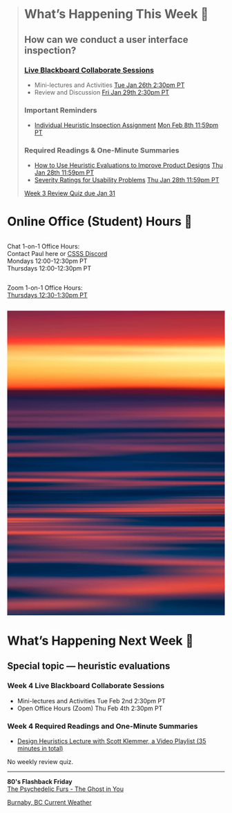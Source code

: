 > # What’s Happening This Week 💫
> ## How can we conduct a user interface inspection?
> ### [Live Blackboard Collaborate Sessions](https://canvas.sfu.ca/courses/61465/external_tools/3544)  
> *  Mini-lectures and Activities <span class='badge'> [Tue Jan 26th 2:30pm PT](https://www.timeanddate.com/worldclock/fixedtime.html?msg=CMPT-363+Mini-lectures+and+Activities&iso=20210126T1430&p1=256&ah=1&am=50) </span>
> *  Review and Discussion  <span class='badge'> [Fri Jan 29th 2:30pm PT](https://www.timeanddate.com/worldclock/fixedtime.html?msg=CMPT-363+Review+and+Discussion&iso=20210129T1430&p1=256&am=50)</span>
>
> ### Important Reminders
> *  [Individual Heuristic Inspection Assignment](https://canvas.sfu.ca/courses/61465/assignments/610787) <span class='badge'> [Mon Feb 8th 11:59pm PT](https://www.timeanddate.com/worldclock/fixedtime.html?msg=CMPT-363+Individual+Heuristic+Inspection+Assignment+Due+Date&iso=20210208T2359)</span>
>
> ### Required Readings & One-Minute Summaries
> *  [How to Use Heuristic Evaluations to Improve Product Designs](https://canvas.sfu.ca/courses/61465/assignments/610785) <span class='badge'> [Thu Jan 28th 11:59pm PT](https://www.timeanddate.com/worldclock/fixedtime.html?msg=Week+4+%28Jan+28+-+18%29+Weekly+Readings+One-Minute+Summaries+Due+Date&iso=20210128T2359&p1=256)</span>
> *  [Severity Ratings for Usability Problems](https://canvas.sfu.ca/courses/61465/assignments/610784) <span class='badge'> [Thu Jan 28th 11:59pm PT](https://www.timeanddate.com/worldclock/fixedtime.html?msg=Week+4+%28Jan+28+-+18%29+Weekly+Readings+One-Minute+Summaries+Due+Date&iso=20210128T2359&p1=256)</span>
>
> [Week 3 Review Quiz due Jan 31](https://canvas.sfu.ca/courses/61465/assignments/610794 ':class=button')

# Online Office (Student) Hours 🏫

<div class="row">
<div class="column">

Chat 1-on-1 Office Hours:   
Contact Paul here or [CSSS Discord](https://t.co/GZQUc6iVjS)  
Mondays 12:00-12:30pm PT  
Thursdays 12:00-12:30pm PT  

</div>
<div class="column">

Zoom 1-on-1 Office Hours:  
[Thursdays 12:30-1:30pm PT](https://www2.cs.sfu.ca/CourseCentral/363/paulh/1-on-1-office-hours/)  

</div>
</div>

![Special Topic Image](assets/images/dave-hoefler-vl2uAIdBWJ8-unsplash.jpg ':class=banner-image')

# What’s Happening Next Week 🔭

## Special topic — heuristic evaluations

### Week 4 Live Blackboard Collaborate Sessions

* Mini-lectures and Activities <span class='badge'>Tue Feb 2nd 2:30pm PT</span>
* Open Office Hours (Zoom) <span class='badge'>Thu Feb 4th 2:30pm PT</span>

### Week 4 Required Readings and One-Minute Summaries

* [Design Heuristics Lecture with Scott Klemmer, a Video Playlist (35 minutes in total)](https://www.youtube.com/playlist?list=PLVtu1bDQijari7LfHOoSTdcpbWIkwZWIA)  	

No weekly review quiz.  

---

**80's Flashback Friday**  
[The Psychedelic Furs - The Ghost in You](https://www.youtube.com/watch?v=T87u5yuUVi8&ab_channel=PsychedelicFursVEVO)  

<a class="weatherwidget-io" href="https://forecast7.com/en/49d25n122d98/burnaby/" data-label_1="Burnaby, BC" data-label_2="Current Weather" data-font="Open Sans" data-icons="Climacons" data-mode="Current" data-days="3" data-theme="weather_one" >Burnaby, BC Current Weather</a>
